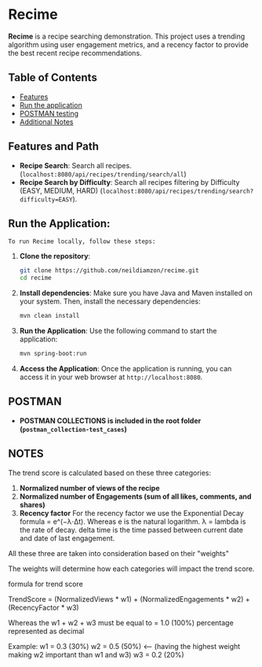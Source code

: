 # Recime

**Recime** is a recipe searching demonstration. This project uses a trending algorithm using user engagement metrics, and a recency factor to provide the best recent recipe recommendations.

## Table of Contents

- [Features](#features)
- [Run the application](#Run-the-Application)
- [POSTMAN testing](#Postman)
- [Additional Notes](#Notes)

## Features and Path

- **Recipe Search**: Search all recipes. (`localhost:8080/api/recipes/trending/search/all`)
- **Recipe Search by Difficulty**: Search all recipes filtering by Difficulty (EASY, MEDIUM, HARD) (`localhost:8080/api/recipes/trending/search?difficulty=EASY`).


## Run the Application:
    To run Recime locally, follow these steps:

1. **Clone the repository**:
    ```bash
    git clone https://github.com/neildiamzon/recime.git
    cd recime
    ```

2. **Install dependencies**:
    Make sure you have Java and Maven installed on your system. Then, install the necessary dependencies:

    ```bash
    mvn clean install
    ```
    
3. **Run the Application**:
    Use the following command to start the application:

    ```bash
    mvn spring-boot:run
    ```

4. **Access the Application**:
    Once the application is running, you can access it in your web browser at `http://localhost:8080`.


## POSTMAN

- **POSTMAN COLLECTIONS is included in the root folder (`postman_collection-test_cases`)**

## NOTES

The trend score is calculated based on these three categories:
1. **Normalized number of views of the recipe**
2. **Normalized number of Engagements (sum of all likes, comments, and shares)**
3. **Recency factor**
   For the recency factor we use the Exponential Decay formula = e^(−λ⋅Δt). Whereas e is the natural logarithm. λ = lambda is the rate of decay. delta time is the time passed between current date and date of last engagement.

All these three are taken into consideration based on their "weights" 

The weights will determine how each categories will impact the trend score.

formula for trend score

TrendScore = (NormalizedViews * w1) + (NormalizedEngagements * w2) + (RecencyFactor * w3)

Whereas the w1 + w2 + w3 must be equal to = 1.0 (100%) percentage represented as decimal

Example:
    w1 = 0.3 (30%) 
    w2 = 0.5 (50%) <-- (having the highest weight making w2 important than w1 and w3)
    w3 = 0.2 (20%)

    


  
